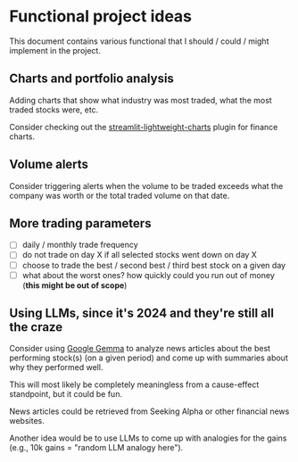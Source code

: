 # Functional project ideas

This document contains various functional that I should / could / might implement in the project.

## Charts and portfolio analysis

Adding charts that show what industry was most traded, what the most traded stocks were, etc.

Consider checking out the [streamlit-lightweight-charts](https://github.com/freyastreamlit/streamlit-lightweight-charts)
plugin for finance charts.

## Volume alerts

Consider triggering alerts when the volume to be traded exceeds what the company was worth
or the total traded volume on that date.

## More trading parameters

- [ ] daily / monthly trade frequency
- [ ] do not trade on day X if all selected stocks went down on day X
- [ ] choose to trade the best / second best / third best stock on a given day
- [ ] what about the worst ones? how quickly could you run out of money (**this might be out of scope**)

## Using LLMs, since it's 2024 and they're still all the craze

Consider using [Google Gemma](https://github.com/google-deepmind/gemma) to analyze news articles about the best
performing stock(s) (on a given period) and come up with summaries about why they performed well.

This will most likely be completely meaningless from a cause-effect standpoint, but it could be fun.

News articles could be retrieved from Seeking Alpha or other financial news websites.

Another idea would be to use LLMs to come up with analogies for the gains (e.g., 10k gains = "random LLM analogy here").
